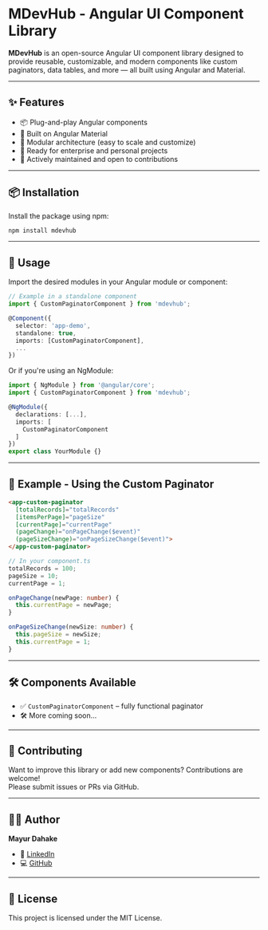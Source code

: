 # MDevHub - Angular UI Component Library

**MDevHub** is an open-source Angular UI component library designed to provide reusable, customizable, and modern components like custom paginators, data tables, and more — all built using Angular and Material.

---

## ✨ Features

- 📦 Plug-and-play Angular components
- 🎨 Built on Angular Material
- 🧩 Modular architecture (easy to scale and customize)
- 🚀 Ready for enterprise and personal projects
- 🌱 Actively maintained and open to contributions

---

## 📦 Installation

Install the package using npm:

```bash
npm install mdevhub
```

---

## 🔧 Usage

Import the desired modules in your Angular module or component:

```ts
// Example in a standalone component
import { CustomPaginatorComponent } from 'mdevhub';

@Component({
  selector: 'app-demo',
  standalone: true,
  imports: [CustomPaginatorComponent],
  ...
})
```

Or if you're using an NgModule:

```ts
import { NgModule } from '@angular/core';
import { CustomPaginatorComponent } from 'mdevhub';

@NgModule({
  declarations: [...],
  imports: [
    CustomPaginatorComponent
  ]
})
export class YourModule {}
```

---

## 🧪 Example - Using the Custom Paginator

```html
<app-custom-paginator
  [totalRecords]="totalRecords"
  [itemsPerPage]="pageSize"
  [currentPage]="currentPage"
  (pageChange)="onPageChange($event)"
  (pageSizeChange)="onPageSizeChange($event)">
</app-custom-paginator>
```

```ts
// In your component.ts
totalRecords = 100;
pageSize = 10;
currentPage = 1;

onPageChange(newPage: number) {
  this.currentPage = newPage;
}

onPageSizeChange(newSize: number) {
  this.pageSize = newSize;
  this.currentPage = 1;
}
```

---

## 🛠️ Components Available

- ✅ `CustomPaginatorComponent` – fully functional paginator
- 🛠️ More coming soon...

---

## 🤝 Contributing

Want to improve this library or add new components? Contributions are welcome!  
Please submit issues or PRs via GitHub.

---

## 👨‍💻 Author

**Mayur Dahake**

- 🔗 [LinkedIn](https://www.linkedin.com/in/mayurdahake)
- 💻 [GitHub](https://github.com/mayur-dahake)

---

## 📃 License

This project is licensed under the MIT License.